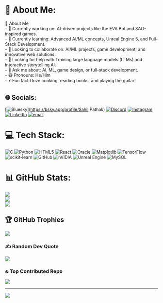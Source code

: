 # 💫 About Me:
🚀 About Me<br>- 🔭 Currently working on: AI-driven projects like the EVA Bot and SAO-inspired games.  <br>- 🌱 Currently learning: Advanced AI/ML concepts, Unreal Engine 5, and Full-Stack Development.  <br>- 👯 Looking to collaborate on: AI/ML projects, game development, and innovative web solutions.  <br>- 🤔 Looking for help with:Training large language models (LLMs) and interactive storytelling AI.  <br>- 💬 Ask me about: AI, ML, game design, or full-stack development.  <br>- 😄 Pronouns: He/Him  <br>- ⚡ Fun fact:I love cooking, reading books, and playing the guitar! 


## 🌐 Socials:
[![Bluesky](https://img.shields.io/badge/bluesky-0285FF?style=for-the-badge&logo=bluesky&logoColor=%23FFFFFF)](https://bsky.app/profile/Sahil Pathak) [![Discord](https://img.shields.io/badge/Discord-%237289DA.svg?logo=discord&logoColor=white)](https://discord.gg/ShunLeviz) [![Instagram](https://img.shields.io/badge/Instagram-%23E4405F.svg?logo=Instagram&logoColor=white)](https://instagram.com/Sahilpathak.21) [![LinkedIn](https://img.shields.io/badge/LinkedIn-%230077B5.svg?logo=linkedin&logoColor=white)](https://www.linkedin.com/in/sahil-pathak-98a523202/) [![email](https://img.shields.io/badge/Email-D14836?logo=gmail&logoColor=white)](mailto:sahilpathak2005@gmail.com) 

# 💻 Tech Stack:
![C](https://img.shields.io/badge/c-%2300599C.svg?style=for-the-badge&logo=c&logoColor=white) ![Python](https://img.shields.io/badge/python-3670A0?style=for-the-badge&logo=python&logoColor=ffdd54) ![HTML5](https://img.shields.io/badge/html5-%23E34F26.svg?style=for-the-badge&logo=html5&logoColor=white) ![React](https://img.shields.io/badge/react-%2320232a.svg?style=for-the-badge&logo=react&logoColor=%2361DAFB) ![Oracle](https://img.shields.io/badge/Oracle-F80000?style=for-the-badge&logo=oracle&logoColor=white) ![Matplotlib](https://img.shields.io/badge/Matplotlib-%23ffffff.svg?style=for-the-badge&logo=Matplotlib&logoColor=black) ![TensorFlow](https://img.shields.io/badge/TensorFlow-%23FF6F00.svg?style=for-the-badge&logo=TensorFlow&logoColor=white) ![scikit-learn](https://img.shields.io/badge/scikit--learn-%23F7931E.svg?style=for-the-badge&logo=scikit-learn&logoColor=white) ![GitHub](https://img.shields.io/badge/github-%23121011.svg?style=for-the-badge&logo=github&logoColor=white) ![nVIDIA](https://img.shields.io/badge/nVIDIA-%2376B900.svg?style=for-the-badge&logo=nVIDIA&logoColor=white) ![Unreal Engine](https://img.shields.io/badge/unrealengine-%23313131.svg?style=for-the-badge&logo=unrealengine&logoColor=white) ![MySQL](https://img.shields.io/badge/mysql-4479A1.svg?style=for-the-badge&logo=mysql&logoColor=white)
# 📊 GitHub Stats:
![](https://github-readme-stats.vercel.app/api?username=sahil454521&theme=dark&hide_border=false&include_all_commits=true&count_private=false)<br/>
![](https://nirzak-streak-stats.vercel.app/?user=sahil454521&theme=dark&hide_border=false)<br/>
![](https://github-readme-stats.vercel.app/api/top-langs/?username=sahil454521&theme=dark&hide_border=false&include_all_commits=true&count_private=false&layout=compact)

## 🏆 GitHub Trophies
![](https://github-profile-trophy.vercel.app/?username=sahil454521&theme=radical&no-frame=false&no-bg=true&margin-w=4)

### ✍️ Random Dev Quote
![](https://quotes-github-readme.vercel.app/api?type=horizontal&theme=radical)

### 🔝 Top Contributed Repo
![](https://github-contributor-stats.vercel.app/api?username=sahil454521&limit=5&theme=dark&combine_all_yearly_contributions=true)

---
[![](https://visitcount.itsvg.in/api?id=sahil454521&icon=0&color=1)](https://visitcount.itsvg.in)

<!-- Proudly created with GPRM ( https://gprm.itsvg.in ) -->
